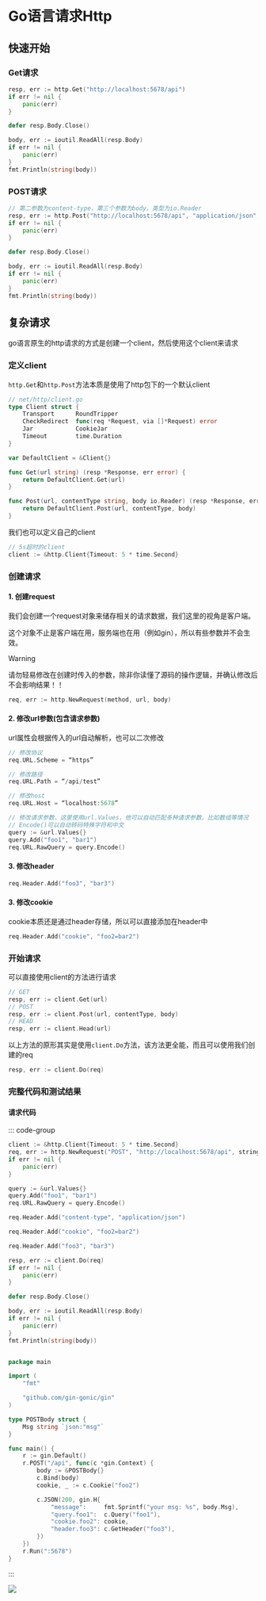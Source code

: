 # Go语言请求Http

## 快速开始

### Get请求

```go [go]
resp, err := http.Get("http://localhost:5678/api")
if err != nil {
    panic(err)
}

defer resp.Body.Close()

body, err := ioutil.ReadAll(resp.Body)
if err != nil {
    panic(err)
}
fmt.Println(string(body))
```

### POST请求

```go [go]
// 第二参数为content-type，第三个参数为body，类型为io.Reader
resp, err := http.Post("http://localhost:5678/api", "application/json", strings.NewReader("{\"msg\":\"post body\"}"))
if err != nil {
    panic(err)
}

defer resp.Body.Close()

body, err := ioutil.ReadAll(resp.Body)
if err != nil {
    panic(err)
}
fmt.Println(string(body))
```

## 复杂请求

go语言原生的http请求的方式是创建一个client，然后使用这个client来请求

### 定义client

`http.Get`和`http.Post`方法本质是使用了http包下的一个默认client

```go [net/http/client.go]
// net/http/client.go
type Client struct {
    Transport      RoundTripper
    CheckRedirect  func(req *Request, via []*Request) error
    Jar            CookieJar
    Timeout        time.Duration
}

var DefaultClient = &Client{}

func Get(url string) (resp *Response, err error) {
    return DefaultClient.Get(url)
}

func Post(url, contentType string, body io.Reader) (resp *Response, err error) {
	return DefaultClient.Post(url, contentType, body)
}
```

我们也可以定义自己的client

```go [go]
// 5s超时的client
client := &http.Client{Timeout: 5 * time.Second}
```

### 创建请求

#### 1. 创建request

我们会创建一个request对象来储存相关的请求数据，我们这里的视角是客户端。

这个对象不止是客户端在用，服务端也在用（例如gin），所以有些参数并不会生效。

> [!WARNING]
> 请勿轻易修改在创建时传入的参数，除非你读懂了源码的操作逻辑，并确认修改后不会影响结果！！

```go [go]
req, err := http.NewRequest(method, url, body)
```

#### 2. 修改url参数(包含请求参数)

url属性会根据传入的url自动解析，也可以二次修改
```go [go]
// 修改协议
req.URL.Scheme = “https”

// 修改路径
req.URL.Path = “/api/test” 

// 修改host
req.URL.Host = “localhost:5678” 

// 修改请求参数，这里使用url.Values，他可以自动匹配多种请求参数，比如数组等情况
// Encode()可以自动转码特殊字符和中文
query := &url.Values{}
query.Add("foo1", "bar1")
req.URL.RawQuery = query.Encode()
```

#### 3. 修改header

```go [go]
req.Header.Add("foo3", "bar3")
```

#### 3. 修改cookie

cookie本质还是通过header存储，所以可以直接添加在header中

```go [go]
req.Header.Add("cookie", "foo2=bar2")
```

### 开始请求

可以直接使用client的方法进行请求

```go [go]
// GET
resp, err := client.Get(url)
// POST
resp, err := client.Post(url, contentType, body)
// HEAD
resp, err := client.Head(url)
```

以上方法的原形其实是使用`client.Do`方法，该方法更全能，而且可以使用我们创建的req

```go [go]
resp, err := client.Do(req)
```

### 完整代码和测试结果

#### 请求代码

::: code-group 
```go [main.go 测试代码]
client := &http.Client{Timeout: 5 * time.Second}
req, err := http.NewRequest("POST", "http://localhost:5678/api", strings.NewReader("{\"msg\":\"post body\"}"))
if err != nil {
    panic(err)
}

query := &url.Values{}
query.Add("foo1", "bar1")
req.URL.RawQuery = query.Encode()

req.Header.Add("content-type", "application/json")

req.Header.Add("cookie", "foo2=bar2")

req.Header.Add("foo3", "bar3")

resp, err := client.Do(req)
if err != nil {
    panic(err)
}

defer resp.Body.Close()

body, err := ioutil.ReadAll(resp.Body)
if err != nil {
    panic(err)
}
fmt.Println(string(body))
```

```go [gin.go 服务器]

package main

import (
    "fmt"

    "github.com/gin-gonic/gin"
)

type POSTBody struct {
    Msg string `json:"msg"`
}

func main() {
    r := gin.Default()
    r.POST("/api", func(c *gin.Context) {
        body := &POSTBody{}
        c.Bind(body)
        cookie, _ := c.Cookie("foo2")

        c.JSON(200, gin.H{
            "message":     fmt.Sprintf("your msg: %s", body.Msg),
            "query.foo1":  c.Query("foo1"),
            "cookie.foo2": cookie,
            "header.foo3": c.GetHeader("foo3"),
        })
    })
    r.Run(":5678")
}
```
:::

![](https://dxytoll-img-1304942391.cos.ap-nanjing.myqcloud.com/img/blog/image-1661102322559.png)